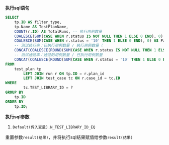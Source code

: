 <p class="panel-title"><b>执行sql语句</b></p>

```sql
SELECT
    tp.ID AS filter_type,
    tp.Name AS TestPlanName,
    COUNT(r.ID) AS TotalRuns, -- 执行用例数量
    COALESCE(SUM(CASE WHEN r.status IS NOT NULL THEN 1 ELSE 0 END), 0) AS ExecutedRuns, -- 已执行用例数量
    COALESCE(SUM(CASE WHEN r.status = '10' THEN 1 ELSE 0 END), 0) AS PassedRuns, -- 通过的用例数量
    -- 测试执行率：已执行用例数量 / 执行用例数量（
    CONCAT(COALESCE(ROUND(SUM(CASE WHEN r.status IS NOT NULL THEN 1 ELSE 0 END) * 100.0 / NULLIF(COUNT(r.ID), 0), 2), 0.00), '%') AS ExecutionRate,
    -- 测试通过率：通过的用例数量 / 已执行用例数量
    CONCAT(COALESCE(ROUND(SUM(CASE WHEN r.status = '10' THEN 1 ELSE 0 END) * 100.0 / NULLIF(SUM(CASE WHEN r.status IS NOT NULL THEN 1 ELSE 0 END), 0), 2), 0.00), '%') AS PassRate
FROM
    test_plan tp
        LEFT JOIN run r ON tp.ID = r.plan_id
        LEFT JOIN test_case tc ON r.case_id = tc.ID
WHERE
        tc.TEST_LIBRARY_ID = ?
GROUP BY
    tp.ID
ORDER BY
    tp.ID;
```

<p class="panel-title"><b>执行sql参数</b></p>

1. `Default(传入变量).N_TEST_LIBRARY_ID_EQ`

重置参数`result(结果)`，并将执行sql结果赋值给参数`result(结果)`
